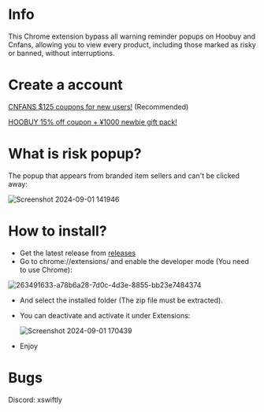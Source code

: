 # Info
This Chrome extension bypass all warning reminder popups on Hoobuy and Cnfans, allowing you to view every product, including those marked as risky or banned, without interruptions.

# Create a account

[CNFANS $125 coupons for new users!](https://cnfans.com/de/register/?ref=839344) (Recommended)

[HOOBUY 15% off coupon + ¥1000 newbie gift pack!](https://hoobuy.com?utm_source=ambassador&utm_medium=linksharing&inviteCode=mXYVxamE)

# What is risk popup?
The popup that appears from branded item sellers and can't be clicked away:

![Screenshot 2024-09-01 141946](https://github.com/user-attachments/assets/2ae9688d-5256-4e06-aa28-f4481b90bc85)

# How to install?
+ Get the latest release from [releases](https://github.com/Swiftly12/risk-reminder-remover/releases)
+ Go to chrome://extensions/ and enable the developer mode (You need to use Chrome):
  
![263491633-a78b6a28-7d0c-4d3e-8855-bb23e7484374](https://github.com/user-attachments/assets/dfefb93c-8010-43f7-a9ae-860aa2c23cc7)
+ And select the installed folder (The zip file must be extracted).
+ You can deactivate and activate it under Extensions:
  
  ![Screenshot 2024-09-01 170439](https://github.com/user-attachments/assets/18b13ef8-cc79-49b6-86ac-8ee6dae70a71)
+ Enjoy

# Bugs
Discord: xswiftly
